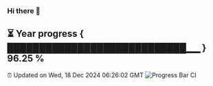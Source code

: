 ### Hi there 👋
⏳ Year progress { ████████████████████████████▁▁ } 96.25 %
---
⏰ Updated on Wed, 18 Dec 2024 06:26:02 GMT
![Progress Bar CI](https://github.com/liununu/liununu/workflows/Progress%20Bar%20CI/badge.svg)

